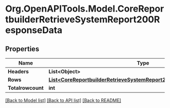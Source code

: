 # Org.OpenAPITools.Model.CoreReportbuilderRetrieveSystemReport200ResponseData

## Properties

Name | Type | Description | Notes
------------ | ------------- | ------------- | -------------
**Headers** | **List&lt;Object&gt;** |  | 
**Rows** | [**List&lt;CoreReportbuilderRetrieveSystemReport200ResponseDataRowsInner&gt;**](CoreReportbuilderRetrieveSystemReport200ResponseDataRowsInner.md) |  | 
**Totalrowcount** | **int** | totalrowcount | 

[[Back to Model list]](../README.md#documentation-for-models) [[Back to API list]](../README.md#documentation-for-api-endpoints) [[Back to README]](../README.md)

